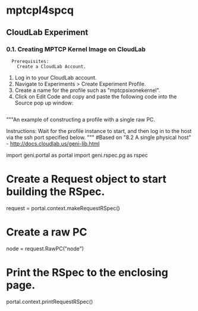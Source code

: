 # mptcpl4spcq
## CloudLab Experiment
### 0.1. Creating MPTCP Kernel Image on CloudLab
      Prerequisites:
        Create a CloudLab Account.
   1. Log in to your CloudLab account.
   2. Navigate to Experiments > Create Experiment Profile.
   3. Create a name for the profile such as "mptcpsixonekernel".
   4. Click on Edit Code and copy and paste the following code into the Source pop up window:
      ```python
"""An example of constructing a profile with a single raw PC.

Instructions:
Wait for the profile instance to start, and then log in to the host via the
ssh port specified below.
"""
#Based on "8.2 A single physical host" - http://docs.cloudlab.us/geni-lib.html

import geni.portal as portal
import geni.rspec.pg as rspec

# Create a Request object to start building the RSpec.
request = portal.context.makeRequestRSpec()
 
# Create a raw PC
node = request.RawPC("node")

# Print the RSpec to the enclosing page.
portal.context.printRequestRSpec()
```
